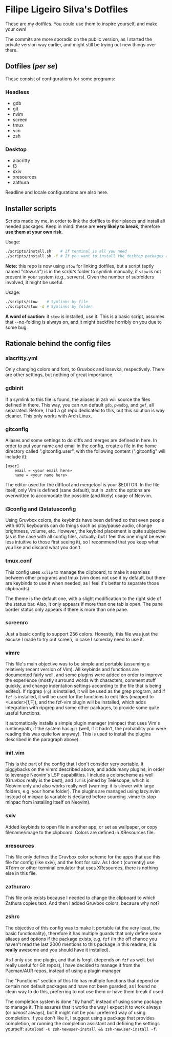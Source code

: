 # Filipe Ligeiro Silva's Dotfiles

These are my dotfiles. You could use them to inspire yourself, and make your
own!

The commits are more sporadic on the public version, as I started the private
version way earlier, and might still be trying out new things over there.

## Dotfiles (*per se*)

These consist of configurations for some programs:

### Headless

* gdb
* git
* nvim
* screen
* tmux
* vim
* zsh

### Desktop

* alacritty
* i3
* sxiv
* xresources
* zathura

Readline and locale configurations are also here.

## Installer scripts

Scripts made by me, in order to link the dotfiles to their places and install
all needed packages. Keep in mind: these are **very likely to break**, therefore
**use them at your own risk**.

Usage:

```bash
./scripts/install.sh    # If terminal is all you need
./scripts/install.sh -f # If you want to install the desktop packages as well
```

**Note:** this repo is now using `stow` for linking dotfiles, but a script
(aptly named "stow.sh") is in the *scripts* folder to symlink manually, if
`stow` is not present in your system (e.g., servers). Given the number of
subfolders involved, it might be useful.

Usage:

```bash
./scripts/stow    # Symlinks by file
./scripts/stow -d # Symlinks by folder
```

**A word of caution:** it `stow` is installed, use it. This is a basic script,
assumes that --no-folding is always on, and it might backfire horribly on you
due to some bug.

## Rationale behind the config files

### alacritty.yml

Only changing colors and font, to Gruvbox and Iosevka, respectively. There are
other settings, but nothing of great importance.

### gdbinit

If a symlink to this file is found, the aliases in zsh will source the files
defined in there. This way, you can run default `gdb`, `pwndbg`, and `gef`, all
separated. Before, I had a git repo dedicated to this, but this solution is way
cleaner. This only works with Arch Linux.

### gitconfig

Aliases and some settings to do diffs and merges are defined in here. In order
to put your name and email in the config, create a file in the home directory
called ".gitconfig.user", with the following content (".gitconfig" will include
it):

```
[user]
	email = <your email here>
	name = <your name here>
```

The editor used for the difftool and mergetool is your $EDITOR. In the file
itself, only Vim is defined (sane default), but in .zshrc the options are
overwritten to accomodate the possible (and likely) usage of Neovim.

### i3config and i3statusconfig

Using Gruvbox colors, the keybinds have been defined so that even people with
60% keyboards can do things such as play/pause audio, change brightness, volume,
etc. However, the keybind placement is quite subjective (as is the case with all
config files, actually, but I feel this one might be even less intuitive to
those first seeing it), so I recommend that you keep what you like and discard
what you don't.

### tmux.conf

This config uses `xclip` to manage the clipboard, to make it seamless between
other programs and tmux (vim does not use it by default, but there are keybinds
to use it when needed, as I feel it's better to separate those clipboards).

The theme is the default one, with a slight modification to the right side of
the status bar. Also, it only appears if more than one tab is open. The pane
border status only appears if there is more than one pane.

### screenrc

Just a basic config to support 256 colors. Honestly, this file was just the
excuse I made to try out screen, in case I someday need to use it.

### vimrc

This file's main objective was to be simple and portable (assuming a relatively
recent version of Vim). All keybinds and functions are documented fairly well,
and some plugins were added on order to improve the experience (mostly surround
words with characters, comment stuff quickly, and change indentation settings
according to the file that is being edited). If ripgrep (`rg`) is installed, it
will be used as the grep program, and if `fzf` is installed, it will be used for
the functions to edit files (mapped to \<Leader\>[f,F]), and the fzf-vim plugin
will be installed, which adds integration with ripgrep and some other packages,
to provide some quite useful functions.

It automatically installs a simple plugin manager (minpac) that uses Vim's
runtimepath, if the system has `git` (well, if it hadn't, the probability you
were reading this was quite low anyway). This is used to install the plugins
described in the paragraph above).

### init.vim

This is the part of the config that I don't consider very portable. It
piggybacks on the vimrc described above, and adds many plugins, in order to
leverage Neovim's LSP capabilities. I include a colorscheme as well (Gruvbox
really is the best), and `fzf` is joined by Telescope, which is Neovim only and
also works really well (warning: it is slower with large folders, e.g. your home
folder). The plugins are managed using lazy.nvim instead of minpac (a variable
is declared before sourcing .vimrc to stop minpac from installing itself on
Neovim).

### sxiv

Added keybinds to open file in another app, or set as wallpaper, or copy
filename/image to the clipboard. Colors are defined in XResources file.

### xresources

This file only defines the Gruvbox color scheme for the apps that use this file
for config (like sxiv), and the font for sxiv. As I don't (currently) use XTerm
or other terminal emulator that uses XResources, there is nothing else in this
file.

### zathurarc

This file only exists because I needed to change the clipboard to which Zathura
copies text. And then I added Gruvbox colors, because why not?

### zshrc

The objective of this config was to make it portable (at the very least, the
basic functionality), therefore it has multiple guards that only define some
aliases and options if the package exists, e.g. `fzf` (in the off chance you
haven't read the last 2000 mentions to this package in this readme, it is
**really** awesome and you should have it installed).

As I only use one plugin, and that is forgit (depends on `fzf` as well, but
really useful for Git repos), I have decided to manage it from the Pacman/AUR
repos, instead of using a plugin manager.

The "Functions" section of this file has multiple functions that depend on
certain non default packages and have not been guarded, as I found no clean way
to do this, preferring to not use them or have them break if used.

The completion system is done "by hand", instead of using some package to manage
it. This assures that it works the way I expect it to work always (or *almost*
always), but it might not be your preferred way of using completion. If you
don't like it, I suggest using a package that provides completion, or running
the completion assistant and defining the settings yourself: `autoload -U
zsh-newuser-install && zsh-newuser-install -f`.
